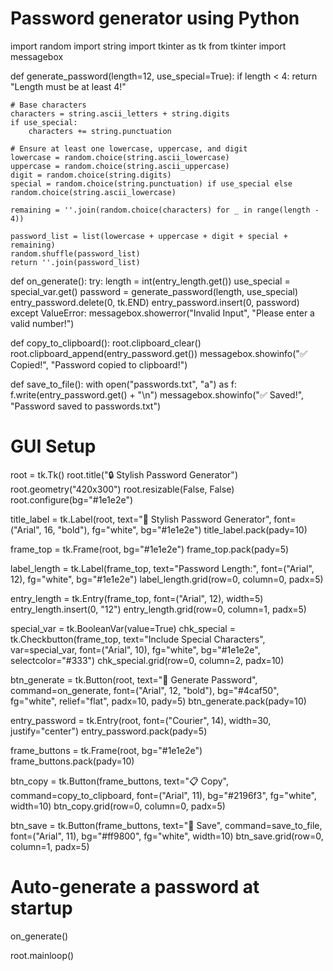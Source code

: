 # Password generator using Python 
import random
import string
import tkinter as tk
from tkinter import messagebox

def generate_password(length=12, use_special=True):
    if length < 4:
        return "Length must be at least 4!"

    # Base characters
    characters = string.ascii_letters + string.digits
    if use_special:
        characters += string.punctuation

    # Ensure at least one lowercase, uppercase, and digit
    lowercase = random.choice(string.ascii_lowercase)
    uppercase = random.choice(string.ascii_uppercase)
    digit = random.choice(string.digits)
    special = random.choice(string.punctuation) if use_special else random.choice(string.ascii_lowercase)

    remaining = ''.join(random.choice(characters) for _ in range(length - 4))

    password_list = list(lowercase + uppercase + digit + special + remaining)
    random.shuffle(password_list)
    return ''.join(password_list)

def on_generate():
    try:
        length = int(entry_length.get())
        use_special = special_var.get()
        password = generate_password(length, use_special)
        entry_password.delete(0, tk.END)
        entry_password.insert(0, password)
    except ValueError:
        messagebox.showerror("Invalid Input", "Please enter a valid number!")

def copy_to_clipboard():
    root.clipboard_clear()
    root.clipboard_append(entry_password.get())
    messagebox.showinfo("✅ Copied!", "Password copied to clipboard!")

def save_to_file():
    with open("passwords.txt", "a") as f:
        f.write(entry_password.get() + "\n")
    messagebox.showinfo("✅ Saved!", "Password saved to passwords.txt")

# GUI Setup
root = tk.Tk()
root.title("🔒 Stylish Password Generator")
root.geometry("420x300")
root.resizable(False, False)
root.configure(bg="#1e1e2e")

title_label = tk.Label(root, text="🔐 Stylish Password Generator", font=("Arial", 16, "bold"), fg="white", bg="#1e1e2e")
title_label.pack(pady=10)

frame_top = tk.Frame(root, bg="#1e1e2e")
frame_top.pack(pady=5)

label_length = tk.Label(frame_top, text="Password Length:", font=("Arial", 12), fg="white", bg="#1e1e2e")
label_length.grid(row=0, column=0, padx=5)

entry_length = tk.Entry(frame_top, font=("Arial", 12), width=5)
entry_length.insert(0, "12")
entry_length.grid(row=0, column=1, padx=5)

special_var = tk.BooleanVar(value=True)
chk_special = tk.Checkbutton(frame_top, text="Include Special Characters", var=special_var,
                             font=("Arial", 10), fg="white", bg="#1e1e2e", selectcolor="#333")
chk_special.grid(row=0, column=2, padx=10)

btn_generate = tk.Button(root, text="🎲 Generate Password", command=on_generate, font=("Arial", 12, "bold"),
                         bg="#4caf50", fg="white", relief="flat", padx=10, pady=5)
btn_generate.pack(pady=10)

entry_password = tk.Entry(root, font=("Courier", 14), width=30, justify="center")
entry_password.pack(pady=5)

frame_buttons = tk.Frame(root, bg="#1e1e2e")
frame_buttons.pack(pady=10)

btn_copy = tk.Button(frame_buttons, text="📋 Copy", command=copy_to_clipboard, font=("Arial", 11), bg="#2196f3", fg="white", width=10)
btn_copy.grid(row=0, column=0, padx=5)

btn_save = tk.Button(frame_buttons, text="💾 Save", command=save_to_file, font=("Arial", 11), bg="#ff9800", fg="white", width=10)
btn_save.grid(row=0, column=1, padx=5)

# Auto-generate a password at startup
on_generate()

root.mainloop()
